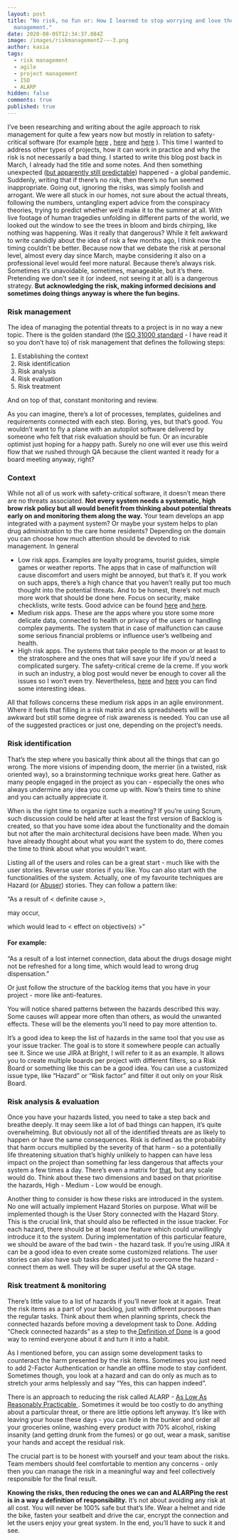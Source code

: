 ```yaml
---
layout: post
title: "No risk, no fun or: How I learned to stop worrying and love the risk
  management."
date: 2020-08-05T12:34:37.084Z
image: /images/riskmanagement2-–-3.png
author: kasia
tags:
  - risk management
  - agile
  - project management
  - ISO
  - ALARP
hidden: false
comments: true
published: true
---
```

I’ve been researching and writing about the agile approach to risk management for quite a few years now but mostly in relation to safety-critical software (for example [here](https://dl.acm.org/doi/10.1145/3234152.3234174) , [here](https://link.springer.com/chapter/10.1007%2F978-3-030-37534-8_4) and [here](https://journals.agh.edu.pl/csci/article/view/51) ). This time I wanted to address other types of projects, how it can work in practice and why the risk is not necessarily a bad thing. I started to write this blog post back in March, I already had the title and some notes. And then something unexpected ([but apparently still predictable](https://www.youtube.com/watch?v=6Af6b_wyiwI)) happened - a global pandemic. Suddenly, writing that if there’s no risk, then there’s no fun seemed inappropriate. Going out, ignoring the risks, was simply foolish and arrogant. We were all stuck in our homes, not sure about the actual threats, following the numbers, untangling expert advice from the conspiracy theories, trying to predict whether we’d make it to the summer at all. With live footage of human tragedies unfolding in different parts of the world, we looked out the window to see the trees in bloom and birds chirping, like nothing was happening. Was it really that dangerous? While it felt awkward to write candidly about the idea of risk a few months ago, I think now the timing couldn’t be better. Because now that we debate the risk at personal level, almost every day since March, maybe considering it also on a professional level would feel more natural. Because there’s always risk. Sometimes it’s unavoidable, sometimes, manageable, but it’s there. Pretending we don’t see it (or indeed, not seeing it at all) is a dangerous strategy. **But acknowledging the risk, making informed decisions and sometimes doing things anyway is where the fun begins.**

### Risk management

The idea of managing the potential threats to a project is in no way a new topic. There is the golden standard (the [ISO 31000 standard](https://www.iso.org/obp/ui/#iso:std:iso:31000:ed-2:v1:en) - I have read it so you don’t have to) of risk management that defines the following steps:

1. Establishing the context
2. Risk identification
3. Risk analysis
4. Risk evaluation
5. Risk treatment

And on top of that, constant monitoring and review.

As you can imagine, there’s a lot of processes, templates, guidelines and requirements connected with each step. Boring, yes, but that’s good. You wouldn’t want to fly a plane with an autopilot software delivered by someone who felt that risk evaluation should be fun. Or an incurable optimist just hoping for a happy path. Surely no one will ever use this weird flow that we rushed through QA because the client wanted it ready for a board meeting anyway, right?

### Context

While not all of us work with safety-critical software, it doesn’t mean there are no threats associated. **Not every system needs a systematic, high brow risk policy but all would benefit from thinking about potential threats early on and monitoring them along the way.** Your team develops an app integrated with a payment system? Or maybe your system helps to plan drug administration to the care home residents? Depending on the domain you can choose how much attention should be devoted to risk management. In general

* Low risk apps. Examples are loyalty programs, tourist guides, simple games or weather reports. The apps that in case of malfunction will cause discomfort and users might be annoyed, but that’s it. If you work on such apps, there’s a high chance that you haven’t really put too much thought into the potential threats. And to be honest, there’s not much more work that should be done here. Focus on security, make checklists, write tests. Good advice can be found [here](https://owaspsamm.org/assessment/) and[ here](https://www.commoncriteriaportal.org/cc/). 
* Medium risk apps. These are the apps where you store some more delicate data, connected to health or privacy of the users or handling complex payments. The system that in case of malfunction can cause some serious financial problems or influence user’s wellbeing and health.
* High risk apps. The systems that take people to the moon or at least to the stratosphere and the ones that will save your life if you’d need a complicated surgery. The safety-critical creme de la creme. If you work in such an industry, a blog post would never be enough to cover all the issues so I won’t even try. Nevertheless, [here](https://www.springer.com/gp/book/9783319702643) and [here](https://arrow.tudublin.ie/cgi/viewcontent.cgi?article=1127&context=scschcomcon) you can find some interesting ideas.

All that follows concerns these medium risk apps in an agile environment. Where it feels that filling in a risk matrix and xls spreadsheets will be awkward but still some degree of risk awareness is needed. You can use all of the suggested practices or just one, depending on the project’s needs.

### Risk identification

That’s the step where you basically think about all the things that can go wrong. The more visions of impending doom, the merrier (in a twisted, risk oriented way), so a brainstorming technique works great here. Gather as many people engaged in the project as you can - especially the ones who always undermine any idea you come up with. Now’s theirs time to shine and you can actually appreciate it.

When is the right time to organize such a meeting? If you’re using Scrum, such discussion could be held after at least the first version of Backlog is created, so that you have some idea about the functionality and the domain but not after the main architectural decisions have been made. When you have already thought about what you want the system to do, there comes the time to think about what you wouldn't want.

Listing all of the users and roles can be a great start - much like with the user stories. Reverse user stories if you like. You can also start with the functionalities of the system. Actually, one of my favourite techniques are Hazard (or [Abuser](https://medium.com/@jimvdwaal/abuser-stories-thinking-like-a-hacker-ed7999b507c8)) stories. They can follow a pattern like:

“As a result of < definite cause >,

<uncertain event> may occur,

which would lead to < effect on objective(s) >”


#### For example:

“As a result of a lost internet connection, data about the drugs dosage might not be refreshed for a long time, which would lead to wrong drug dispensation.”

Or just follow the structure of the backlog items that you have in your project - more like anti-features.

You will notice shared patterns between the hazards described this way. Some causes will appear more often than others, as would the unwanted effects. These will be the elements you’ll need to pay more attention to.

It’s a good idea to keep the list of hazards in the same tool that you use as your issue tracker. The goal is to store it somewhere people can actually see it. Since we use JIRA at Bright, I will refer to it as an example. It allows you to create multiple boards per project with different filters, so a Risk Board or something like this can be a good idea. You can use a customized issue type, like “Hazard” or “Risk factor” and filter it out only on your Risk Board.

### Risk analysis & evaluation

Once you have your hazards listed, you need to take a step back and breathe deeply. It may seem like a lot of bad things can happen, it’s quite overwhelming. But obviously not all of the identified threats are as likely to happen or have the same consequences. Risk is defined as the probability that harm occurs multiplied by the severity of that harm - so a potentially life threatening situation that’s highly unlikely to happen can have less impact on the project than something far less dangerous that affects your system a few times a day. There’s even a matrix for [that](https://en.wikipedia.org/wiki/Risk_matrix), but any scale would do. Think about these two dimensions and based on that prioritise the hazards, High - Medium - Low would be enough.

Another thing to consider is how these risks are introduced in the system. No one will actually implement Hazard Stories on purpose. What will be implemented though is the User Story connected with the Hazard Story. This is the crucial link, that should also be reflected in the issue tracker. For each hazard, there should be at least one feature which could unwillingly introduce it to the system. During implementation of this particular feature, we should be aware of the bad twin - the hazard task. If you’re using JIRA it can be a good idea to even create some customized relations. The user stories can also have sub tasks dedicated just to overcome the hazard - connect them as well. They will be super useful at the QA stage.

### Risk treatment & monitoring

There’s little value to a list of hazards if you’ll never look at it again. Treat the risk items as a part of your backlog, just with different purposes than the regular tasks. Think about them when planning sprints, check the connected hazards before moving a development task to Done. Adding “Check connected hazards” as a step to the[ Definition of Done](https://brightinventions.pl/blog/definition-of-done/) is a good way to remind everyone about it and turn it into a habit.

As I mentioned before, you can assign some development tasks to counteract the harm presented by the risk items. Sometimes you just need to add 2-Factor Authentication or handle an offline mode to stay confident. Sometimes though, you look at a hazard and can do only as much as to stretch your arms helplessly and say “Yes, this can happen indeed”.

There is an approach to reducing the risk called ALARP - [As Low As Reasonably Practicable ](https://www.hse.gov.uk/risk/theory/alarpglance.htm). Sometimes it would be too costly to do anything about a particular threat, or there are little options left anyway. It’s like with leaving your house these days - you can hide in the bunker and order all your groceries online, washing every product with 70% alcohol, risking insanity (and getting drunk from the fumes) or go out, wear a mask, sanitise your hands and accept the residual risk.

The crucial part is to be honest with yourself and your team about the risks. Team members should feel comfortable to mention any concerns - only then you can manage the risk in a meaningful way and feel collectively responsible for the final result.

**Knowing the risks, then reducing the ones we can and ALARPing the rest is in a way a definition of responsibility.** It’s not about avoiding any risk at all cost. You will never be 100% safe but that’s life. Wear a helmet and ride the bike, fasten your seatbelt and drive the car, encrypt the connection and let the users enjoy your great system. In the end, you’ll have to suck it and see.
